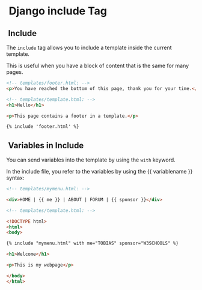 #  Django include Tag

##  Include

The `include` tag allows you to include a template inside
the current template.

This is useful when you have a block of content that is the
same for many pages.

```html
<!-- templates/footer.html: -->
<p>You have reached the bottom of this page, thank you for your time.</p>
```

```html
<!-- templates/template.html: -->
<h1>Hello</h1>

<p>This page contains a footer in a template.</p>

{% include 'footer.html' %}
```

##  Variables in Include

You can send variables into the template by using the `with` keyword.

In the include file, you refer to the variables by using the
{{ variablename }} syntax:

```html
<!-- templates/mymenu.html: -->

<div>HOME | {{ me }} | ABOUT | FORUM | {{ sponsor }}</div>
```

```html
<!-- templates/template.html: -->

<!DOCTYPE html>
<html>
<body>

{% include "mymenu.html" with me="TOBIAS" sponsor="W3SCHOOLS" %}

<h1>Welcome</h1>

<p>This is my webpage</p>

</body>
</html>
```
